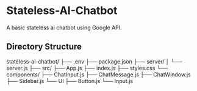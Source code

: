 # Stateless-AI-Chatbot
A basic stateless ai chatbot using Google API.

## Directory Structure
stateless-ai-chatbot/
├── .env
├── package.json
├── server/
│       └── server.js
├── src/
    ├── App.js
    ├── index.js
    ├── styles.css
    └── components/
        ├── ChatInput.js
        ├── ChatMessage.js
        ├── ChatWindow.js
        ├── Sidebar.js
        └── UI
            ├── Button.js
            └── Input.js
